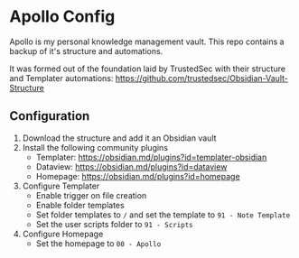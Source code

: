 # Apollo Config
Apollo is my personal knowledge management vault. This repo contains a backup of it's structure and automations. 

It was formed out of the foundation laid by TrustedSec with their structure and Templater automations: https://github.com/trustedsec/Obsidian-Vault-Structure

## Configuration
1. Download the structure and add it an Obsidian vault
2. Install the following community plugins
    - Templater: https://obsidian.md/plugins?id=templater-obsidian
    - Dataview: https://obsidian.md/plugins?id=dataview
    - Homepage: https://obsidian.md/plugins?id=homepage
3. Configure Templater
    - Enable trigger on file creation
    - Enable folder templates
    - Set folder templates to `/` and set the template to `91 - Note Template`
    - Set the user scripts folder to `91 - Scripts`
4. Configure Homepage
    - Set the homepage to `00 - Apollo`